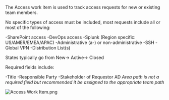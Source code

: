 The Access work item is used to track access requests for new or existing team members. 

No specific types of access must be included, most requests include all or most of the following:

-SharePoint access
-DevOps access
-Splunk (Region specific: US/AMER/EMEA/APAC)
-Administrative (a-) or non-administrative
-SSH
-Global VPN
-Distribution List(s)

States typically go from New-> Active-> Closed

Required fields include:

-Title
-Responsible Party
-Stakeholder of Requestor AD
*Area path is not a required field but recommended it be assigned to the appropriate team path* 

![Access Work Item.png](/.attachments/Access%20Work%20Item-b2a6a49f-b2de-4828-9f22-d095984f30ec.png)